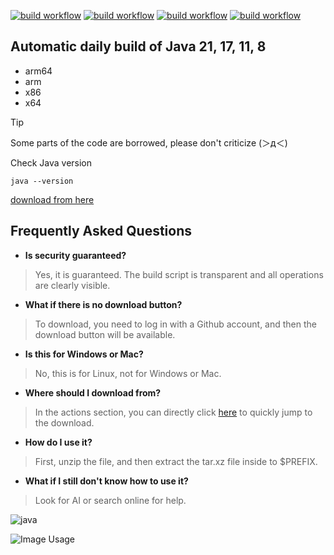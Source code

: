 [![build workflow](https://github.com/9gwk/java/actions/workflows/main.yml/badge.svg)](https://github.com/9gwk/java/actions/workflows/main.yml)
[![build workflow](https://github.com/9gwk/java/actions/workflows/java17.yml/badge.svg)](https://github.com/9gwk/java/actions/workflows/java17.yml)
[![build workflow](https://github.com/9gwk/java/actions/workflows/java11.yml/badge.svg)](https://github.com/9gwk/java/actions/workflows/java11.yml)
[![build workflow](https://github.com/9gwk/java/actions/workflows/java8.yml/badge.svg)](https://github.com/9gwk/java/actions/workflows/java8.yml)
## Automatic daily build of Java 21, 17, 11, 8
- arm64
- arm
- x86
- x64

> [!TIP]
> Some parts of the code are borrowed, please don't criticize (＞д＜)

Check Java version
```shell
java --version
```

[download from here](https://github.com/9gwk/java/actions)

## Frequently Asked Questions

- **Is security guaranteed?**

> Yes, it is guaranteed. The build script is transparent and all operations are clearly visible.

- **What if there is no download button?**

> To download, you need to log in with a Github account, and then the download button will be available.

- **Is this for Windows or Mac?**

> No, this is for Linux, not for Windows or Mac.

- **Where should I download from?**

> In the actions section, you can directly click [here](https://github.com/9gwk/java/actions) to quickly jump to the download.

- **How do I use it?**

> First, unzip the file, and then extract the tar.xz file inside to $PREFIX.

- **What if I still don't know how to use it?**

> Look for AI or search online for help.

![java](https://archive.biliimg.com/bfs/archive/428cf21229de58009fa8b81edac6f0066ac6552e.jpg)

![Image Usage](https://archive.biliimg.com/bfs/archive/7179bf01b6906116b29d90db6c27c5288ce6c954.jpg)